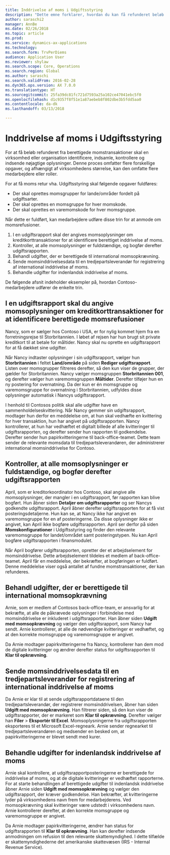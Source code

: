 ```yaml
---
title: Inddrivelse af moms i Udgiftsstyring
description: "Dette emne forklarer, hvordan du kan få refunderet beløb fra berettigede momstransaktioner."
author: saraschi2
manager: AnnBe
ms.date: 02/26/2018
ms.topic: article
ms.prod: 
ms.service: dynamics-ax-applications
ms.technology: 
ms.search.form: TrvPerDiems
audience: Application User
ms.reviewer: shylaw
ms.search.scope: Core, Operations
ms.search.region: Global
ms.author: saraschi
ms.search.validFrom: 2016-02-28
ms.dyn365.ops.version: AX 7.0.0
ms.translationtype: HT
ms.sourcegitcommit: 25fa39dc81fc721d7593a25a102ce47041ebc5f0
ms.openlocfilehash: d1c9357f8f51e1a87aebeb8f802dbe3b5fdd5aa0
ms.contentlocale: da-dk
ms.lasthandoff: 03/13/2018

---
```


# <a name="vat-recovery-in-expense-management"></a>Inddrivelse af moms i Udgiftsstyring

For at få beløb refunderet fra berettigede momstransaktioner skal en virksomhed eller organisation identificere, indsamle, kontrollere og indsende nøjagtige oplysninger. Denne proces omfatter flere forskellige opgaver, og afhængigt af virksomhedens størrelse, kan den omfatte flere medarbejdere eller roller.

For at få moms retur vha. Udgiftsstyring skal følgende opgaver fuldføres:

- Der skal oprettes momsgrupper for lande/områder fordelt på udgiftsarter.
- Der skal oprettes en momsgruppe for hver momskode.
- Der skal oprettes en varemomskode for hver momsgruppe.

Når dette er fuldført, kan medarbejdere udføre disse trin for at anmode om momsrefusioner.

1. I en udgiftsrapport skal der angives momsoplysninger om kreditkorttransaktioner for at identificere berettiget inddrivelse af moms.
2. Kontroller, at alle momsoplysninger er fuldstændige, og bogfør derefter udgiftsrapporten.
3. Behandl udgifter, der er berettigede til international momsopkrævning.
4. Sende momsinddrivelsesdata til en tredjepartsleverandør for registrering af international inddrivelse af moms.
5. Behandle udgifter for indenlandsk inddrivelse af moms.

De følgende afsnit indeholder eksempler på, hvordan Contoso-medarbejdere udfører de enkelte trin.

## <a name="on-an-expense-report-enter-tax-information-about-credit-card-transactions-to-identify-eligible-vat-refunds"></a>I en udgiftsrapport skal du angive momsoplysninger om kreditkorttransaktioner for at identificere berettigede momsrefusioner

Nancy, som er sælger hos Contoso i USA, er for nylig kommet hjem fra en forretningsrejse til Storbritannien. I løbet af rejsen har hun brugt sit private kreditkort til at betale for måltider. Nancy skal nu oprette en udgiftsrapport for at få dækket sine udgifter.

Når Nancy indtaster oplysninger i sin udgiftsrapport, vælger hun **Storbritannien** i feltet **Land/område** på siden **Rediger udgiftsrapport**. Listen over momsgrupper filtreres derefter, så den kun viser de grupper, der gælder for Storbritannien. Nancy vælger momsgruppen **Storbritannien 001**, og derefter vælger hun varemomsgruppen **Måltider**. Derefter tilføjer hun en ny postering for overnatning. Da der kun er én momsgruppe og varemomsgruppe for overnatning i Storbritannien, udfyldes disse oplysninger automatisk i Nancys udgiftsrapport.

I henhold til Contosos politik skal alle udgifter have en sammenholdelseskvittering. Når Nancy gemmer sin udgiftsrapport, modtager hun derfor en meddelelse om, at hun skal vedhæfte en kvittering for hver transaktion, hun har angivet på udgiftsrapporten. Nancy kontrollerer, at hun har vedhæftet et digitalt billede af alle kvitteringer til udgiftsrapporten, og derefter sender hun rapporten til godkendelse. Derefter sender hun papirkvitteringerne til back-office-teamet. Dette team sender de relevante momsdata til tredjepartsleverandøren, der administrerer international momsinddrivelse for Contoso.

## <a name="make-sure-that-all-tax-information-is-complete-and-then-post-the-expense-report"></a>Kontroller, at alle momsoplysninger er fuldstændige, og bogfør derefter udgiftsrapporten

April, som er kreditorkoordinator hos Contoso, skal angive alle momsoplysninger, der mangler i en udgiftsrapport, før rapporten kan blive bogført. Hun åbner siden **Detaljer om udgiftsrapporter** og ser Nancys godkendte udgiftsrapport. April åbner derefter udgiftsrapporten for at få vist posteringsdetaljerne. Hun kan se, at Nancy ikke har angivet en varemomsgruppe for en af posteringerne. Da disse oplysninger ikke er angivet, kan April ikke bogføre udgiftsrapporten. April ser derfor på siden **Momskonfigurationer** i Udgiftsstyring og finder den relevante varemomsgruppe for landet/området samt posteringstypen. Nu kan April bogføre udgiftsrapporten i finansmodulet.

Når April bogfører udgiftsrapporten, opretter der et arbejdselement for momsinddrivelse. Dette arbejdselement tildeles et medlem af back-office-teamet. April får en meddelelse, der bekræfter, at bogføringen er fuldført. Denne meddelelse viser også antallet af fundne momstransaktioner, der kan refunderes.

## <a name="process-expenses-that-are-eligible-for-international-vat-recovery"></a>Behandl udgifter, der er berettigede til international momsopkrævning

Arnie, som er medlem af Contosos back-office-team, er ansvarlig for at bekræfte, at alle de påkrævede oplysninger i forbindelse med momsinddrivelse er inkluderet i udgiftsrapporter. Han åbner siden **Udgift med momsopkrævning** og vælger den udgiftsrapport, som Nancy har sendt. Arnie kontrollerer, at alle de nødvendige kvitteringer er vedhæftet, og at den korrekte momsgruppe og varemomsgruppe er angivet.

Da Arnie modtager papirkvitteringerne fra Nancy, kontrollerer han dem mod de digitale kvitteringer og ændrer derefter status for udgiftsrapporten til **Klar til opkrævning**.

## <a name="send-vat-recovery-data-to-the-third-party-vendor-to-file-international-recovery-returns"></a>Sende momsinddrivelsesdata til en tredjepartsleverandør for registrering af international inddrivelse af moms

Da Arnie er klar til at sende udgiftsrapportdataene til den tredjepartsleverandør, der registrerer momsinddrivelsen, åbner han siden **Udgift med momsopkrævning**. Han filtrerer siden, så den kun viser de udgiftsrapporter, der er markeret som **Klar til opkrævning**. Derefter vælger han **Filer** &gt; **Eksportér til Excel**. Momsoplysningerne fra udgiftsrapporten eksporteres til et Microsoft Excel-regneark. Arnie sender regnearket til tredjepartsleverandøren og medsender en besked om, at papirkvitteringerne er blevet sendt med kurer.

## <a name="process-expenses-for-domestic-vat-recovery"></a>Behandle udgifter for indenlandsk inddrivelse af moms

Arnie skal kontrollere, at udgiftsrapportposteringerne er berettigede for inddrivelse af moms, og at de digitale kvitteringer er vedhæftet rapporterne. For at starte behandlingen af berettigede udgifter til indenlandsk inddrivelse åbner Arnie siden **Udgift med momsopkrævning** og vælger den udgiftsrapport, der kræver godkendelse. Han bekræfter, at kvitteringerne lyder på virksomhedens navn frem for medarbejderens. Ved momsopkrævning skal kvitteringer være udstedt i virksomhedens navn. Arnie kontrollerer derefter, at den korrekte momsgruppe og varemomsgruppe er angivet.

Da Arnie modtager papirkvitteringerne, ændrer han status for udgiftsrapporten til **Klar til opkrævning**. Han kan derefter indsende anmodningen om refusion til den relevante skattemyndighed. I dette tilfælde er skattemyndighederne det amerikanske skattevæsen (IRS - Internal Revenue Service).

